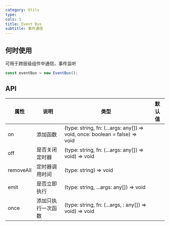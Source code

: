 ```yaml
---
category: Utils
type: 
cols: 1
title: Event Bus
subtitle: 事件通信
---
```


## 何时使用

可用于跨层级组件中通信，事件监听

```js
const eventBus = new EventBus();
```

## API

| 属性         | 说明             | 类型                                                                        | 默认值   |
| ----------- | --------------   | -------------------------------------------------------------------------- | ------- |
| on          | 添加函数          | (type: string, fn: (...args: any[]) => void, once: boolean = false) => void |         |
| off         | 是否关闭定时器     | (type: string, fn: (...args: any[]) => void) => void                        |         |
| removeAll   | 定时器调用时间     | (type: string) => void                                                      |         |
| emit        | 是否立即执行       | (type: string, ...args: any[]) => void                                      |         |
| once        | 添加只执行一次函数  | (type: string, fn: (...args, : any[]) => void) => void                      |         |

